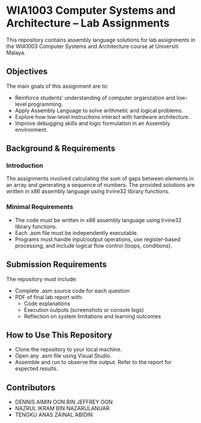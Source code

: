 # WIA1003 Computer Systems and Architecture – Lab Assignments
This repository contains assembly language solutions for lab assignments in the WIA1003 Computer Systems and Architecture course at Universiti Malaya.

## Objectives
The main goals of this assignment are to:
- Reinforce students’ understanding of computer organization and low-level programming.
- Apply Assembly Language to solve arithmetic and logical problems.
- Explore how low-level instructions interact with hardware architecture.
- Improve debugging skills and logic formulation in an Assembly environment.

## Background & Requirements
### Introduction
The assignments involved calculating the sum of gaps between elements in an array and generating a sequence of numbers. The provided solutions are written in x86 assembly language using Irvine32 library functions.

### Minimal Requirements
- The code must be written in x86 assembly language using Irvine32 library functions.
- Each .asm file must be independently executable.
- Programs must handle input/output operations, use register-based processing, and include logical flow control (loops, conditions).

## Submission Requirements
The repository must include:
- Complete .asm source code for each question
- PDF of final lab report with:
  - Code explanations
  - Execution outputs (screenshots or console logs)
  - Reflection on system limitations and learning outcomes

## How to Use This Repository
- Clone the repository to your local machine.
- Open any .asm file using Visual Studio.
- Assemble and run to observe the output. Refer to the report for expected results.

## Contributors
- DENNIS AIMIN OON BIN JEFFREY OON
- NAZRUL IKRAM BIN NAZARULANUAR
- TENGKU ANAS ZAINAL ABIDIN
  
